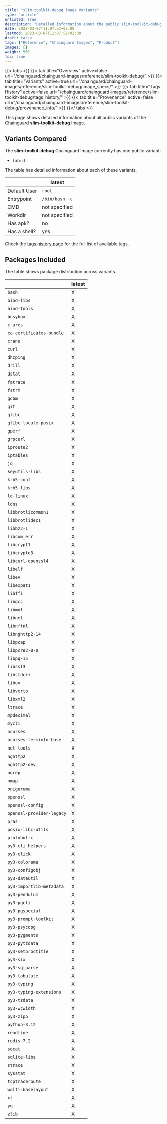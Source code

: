 ```yaml
---
title: "slim-toolkit-debug Image Variants"
type: "article"
unlisted: true
description: "Detailed information about the public slim-toolkit-debug Chainguard Image variants"
date: 2023-03-07T11:07:52+02:00
lastmod: 2023-03-07T11:07:52+02:00
draft: false
tags: ["Reference", "Chainguard Images", "Product"]
images: []
weight: 550
toc: true
---
```


{{< tabs >}}
{{< tab title="Overview" active=false url="/chainguard/chainguard-images/reference/slim-toolkit-debug/" >}}
{{< tab title="Variants" active=true url="/chainguard/chainguard-images/reference/slim-toolkit-debug/image_specs/" >}}
{{< tab title="Tags History" active=false url="/chainguard/chainguard-images/reference/slim-toolkit-debug/tags_history/" >}}
{{< tab title="Provenance" active=false url="/chainguard/chainguard-images/reference/slim-toolkit-debug/provenance_info/" >}}
{{</ tabs >}}

This page shows detailed information about all public variants of the Chainguard **slim-toolkit-debug** Image.

## Variants Compared
The **slim-toolkit-debug** Chainguard Image currently has one public variant: 

- `latest`

The table has detailed information about each of these variants.

|              | latest         |
|--------------|----------------|
| Default User | `root`         |
| Entrypoint   | `/bin/bash -c` |
| CMD          | not specified  |
| Workdir      | not specified  |
| Has apk?     | no             |
| Has a shell? | yes            |

Check the [tags history page](/chainguard/chainguard-images/reference/slim-toolkit-debug/tags_history/) for the full list of available tags.

## Packages Included
The table shows package distribution across variants.

|                           | latest |
|---------------------------|--------|
| `bash`                    | X      |
| `bind-libs`               | X      |
| `bind-tools`              | X      |
| `busybox`                 | X      |
| `c-ares`                  | X      |
| `ca-certificates-bundle`  | X      |
| `crane`                   | X      |
| `curl`                    | X      |
| `dhcping`                 | X      |
| `drill`                   | X      |
| `dstat`                   | X      |
| `fatrace`                 | X      |
| `fstrm`                   | X      |
| `gdbm`                    | X      |
| `git`                     | X      |
| `glibc`                   | X      |
| `glibc-locale-posix`      | X      |
| `gperf`                   | X      |
| `grpcurl`                 | X      |
| `iproute2`                | X      |
| `iptables`                | X      |
| `jq`                      | X      |
| `keyutils-libs`           | X      |
| `krb5-conf`               | X      |
| `krb5-libs`               | X      |
| `ld-linux`                | X      |
| `ldns`                    | X      |
| `libbrotlicommon1`        | X      |
| `libbrotlidec1`           | X      |
| `libbz2-1`                | X      |
| `libcom_err`              | X      |
| `libcrypt1`               | X      |
| `libcrypto3`              | X      |
| `libcurl-openssl4`        | X      |
| `libelf`                  | X      |
| `libev`                   | X      |
| `libexpat1`               | X      |
| `libffi`                  | X      |
| `libgcc`                  | X      |
| `libmnl`                  | X      |
| `libnet`                  | X      |
| `libnftnl`                | X      |
| `libnghttp2-14`           | X      |
| `libpcap`                 | X      |
| `libpcre2-8-0`            | X      |
| `libpq-15`                | X      |
| `libssl3`                 | X      |
| `libstdc++`               | X      |
| `libuv`                   | X      |
| `libverto`                | X      |
| `libxml2`                 | X      |
| `ltrace`                  | X      |
| `mpdecimal`               | X      |
| `mycli`                   | X      |
| `ncurses`                 | X      |
| `ncurses-terminfo-base`   | X      |
| `net-tools`               | X      |
| `nghttp2`                 | X      |
| `nghttp2-dev`             | X      |
| `ngrep`                   | X      |
| `nmap`                    | X      |
| `oniguruma`               | X      |
| `openssl`                 | X      |
| `openssl-config`          | X      |
| `openssl-provider-legacy` | X      |
| `oras`                    | X      |
| `posix-libc-utils`        | X      |
| `protobuf-c`              | X      |
| `py3-cli-helpers`         | X      |
| `py3-click`               | X      |
| `py3-colorama`            | X      |
| `py3-configobj`           | X      |
| `py3-dateutil`            | X      |
| `py3-importlib-metadata`  | X      |
| `py3-pendulum`            | X      |
| `py3-pgcli`               | X      |
| `py3-pgspecial`           | X      |
| `py3-prompt-toolkit`      | X      |
| `py3-psycopg`             | X      |
| `py3-pygments`            | X      |
| `py3-pytzdata`            | X      |
| `py3-setproctitle`        | X      |
| `py3-six`                 | X      |
| `py3-sqlparse`            | X      |
| `py3-tabulate`            | X      |
| `py3-typing`              | X      |
| `py3-typing-extensions`   | X      |
| `py3-tzdata`              | X      |
| `py3-wcwidth`             | X      |
| `py3-zipp`                | X      |
| `python-3.12`             | X      |
| `readline`                | X      |
| `redis-7.2`               | X      |
| `socat`                   | X      |
| `sqlite-libs`             | X      |
| `strace`                  | X      |
| `sysstat`                 | X      |
| `tcptraceroute`           | X      |
| `wolfi-baselayout`        | X      |
| `xz`                      | X      |
| `yq`                      | X      |
| `zlib`                    | X      |

